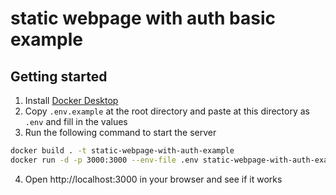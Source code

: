 # static webpage with auth basic example

## Getting started

1. Install [Docker Desktop](https://www.docker.com/products/docker-desktop)
2. Copy `.env.example` at the root directory and paste at this directory as `.env` and fill in the values
3. Run the following command to start the server

```bash
docker build . -t static-webpage-with-auth-example
docker run -d -p 3000:3000 --env-file .env static-webpage-with-auth-example
```

4. Open http://localhost:3000 in your browser and see if it works

